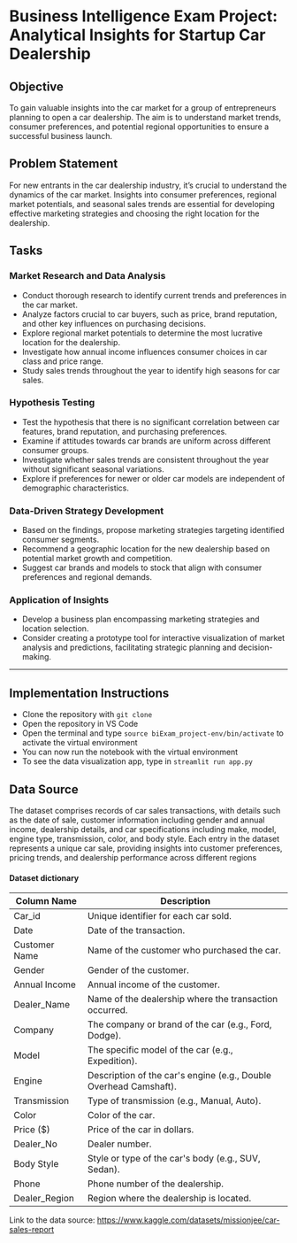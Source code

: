 # Business Intelligence Exam Project: Analytical Insights for Startup Car Dealership 

## Objective
To gain valuable insights into the car market for a group of entrepreneurs planning to open a car dealership. The aim is to understand market trends, consumer preferences, and potential regional opportunities to ensure a successful business launch.

## Problem Statement
For new entrants in the car dealership industry, it’s crucial to understand the dynamics of the car market. Insights into consumer preferences, regional market potentials, and seasonal sales trends are essential for developing effective marketing strategies and choosing the right location for the dealership.

## Tasks
### Market Research and Data Analysis
- Conduct thorough research to identify current trends and preferences in the car market.
- Analyze factors crucial to car buyers, such as price, brand reputation, and other key influences on purchasing decisions.
- Explore regional market potentials to determine the most lucrative location for the dealership.
- Investigate how annual income influences consumer choices in car class and price range.
- Study sales trends throughout the year to identify high seasons for car sales.

### Hypothesis Testing
- Test the hypothesis that there is no significant correlation between car features, brand reputation, and purchasing preferences.
- Examine if attitudes towards car brands are uniform across different consumer groups.
- Investigate whether sales trends are consistent throughout the year without significant seasonal variations.
- Explore if preferences for newer or older car models are independent of demographic characteristics.

### Data-Driven Strategy Development
- Based on the findings, propose marketing strategies targeting identified consumer segments.
- Recommend a geographic location for the new dealership based on potential market growth and competition.
- Suggest car brands and models to stock that align with consumer preferences and regional demands.

### Application of Insights
- Develop a business plan encompassing marketing strategies and location selection.
- Consider creating a prototype tool for interactive visualization of market analysis and predictions, facilitating strategic planning and decision-making.

_________________________________________________________________________________________________________________________________________________________________________________

## Implementation Instructions

- Clone the repository with ```git clone ```
- Open the repository in VS Code 
- Open the terminal and type ``` source biExam_project-env/bin/activate ``` to activate the virtual environment
- You can now run the notebook with the virtual environment
- To see the data visualization app, type in ```streamlit run app.py ```


## Data Source 

The dataset comprises records of car sales transactions, with details such as the date of sale, customer information including gender and annual income, dealership details, and car specifications including make, model, engine type, transmission, color, and body style. Each entry in the dataset represents a unique car sale, providing insights into customer preferences, pricing trends, and dealership performance across different regions

#### Dataset dictionary

| Column Name    | Description                                            |
|----------------|--------------------------------------------------------|
| Car_id         | Unique identifier for each car sold.                   |
| Date           | Date of the transaction.                               |
| Customer Name  | Name of the customer who purchased the car.            |
| Gender         | Gender of the customer.                                |
| Annual Income  | Annual income of the customer.                         |
| Dealer_Name    | Name of the dealership where the transaction occurred. |
| Company        | The company or brand of the car (e.g., Ford, Dodge).   |
| Model          | The specific model of the car (e.g., Expedition).      |
| Engine         | Description of the car's engine (e.g., Double Overhead Camshaft). |
| Transmission   | Type of transmission (e.g., Manual, Auto).            |
| Color          | Color of the car.                                      |
| Price ($)      | Price of the car in dollars.                          |
| Dealer_No      | Dealer number.                           |
| Body Style     | Style or type of the car's body (e.g., SUV, Sedan).    |
| Phone          | Phone number of the dealership.                        |
| Dealer_Region  | Region where the dealership is located.                |


Link to the data source:  https://www.kaggle.com/datasets/missionjee/car-sales-report


